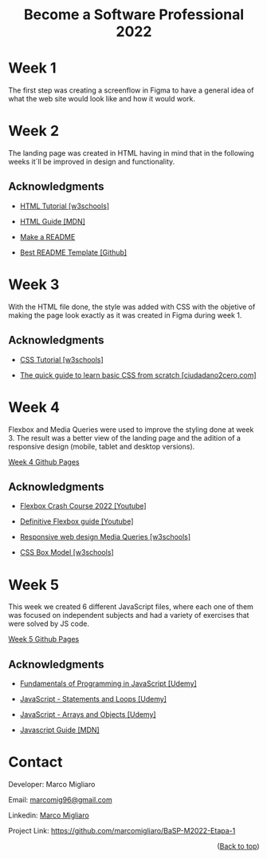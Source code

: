 <h1 align="center"><b>Become a Software Professional 2022</b></h1>

# Week 1
The first step was creating a screenflow in Figma to have a general idea of what the web site would look like and how it would work.

# Week 2
The landing page was created in HTML having in mind that in the following weeks it´ll be improved in design and functionality.

## Acknowledgments
- <a href="https://www.w3schools.com/html/default.asp" target="_blank">HTML Tutorial [w3schools]</a>

- <a href="https://developer.mozilla.org/es/docs/Web/HTML" target="_blank">HTML Guide [MDN]</a>

- <a href="https://www.makeareadme.com/" target="_blank">Make a README</a>

- <a href="https://github.com/othneildrew/Best-README-Template#readme" target="_blank">Best README Template [Github]</a>

# Week 3
With the HTML file done, the style was added with CSS with the objetive of making the page look exactly as it was created in Figma during week 1.

## Acknowledgments
- <a href="https://www.w3schools.com/css/default.asp" target="_blank">CSS Tutorial [w3schools]</a>

- <a href="https://www.ciudadano2cero.com/aprender-css-basico-desde-cero/" target="_blank">The quick guide to learn basic CSS from scratch [ciudadano2cero.com]</a>


# Week 4
Flexbox and Media Queries were used to improve the styling done at week 3. The result was a better view of the landing page and the adition of a responsive design (mobile, tablet and desktop versions).

<a href="https://marcomigliaro.github.io/BaSP-M2022-Etapa-1/Semana-04/index.html" target="_blank">Week 4 Github Pages</a>

## Acknowledgments

- <a href="https://www.youtube.com/watch?v=3YW65K6LcIA" target="_blank">Flexbox Crash Course 2022 [Youtube]</a>

- <a href="https://www.youtube.com/watch?v=_YUJ37FARrU" target="_blank">Definitive Flexbox guide [Youtube]</a>

- <a href="https://www.w3schools.com/css/css_rwd_mediaqueries.asp" target="_blank">Responsive web design Media Queries [w3schools]</a>
  
- <a href="https://www.w3schools.com/css/css_boxmodel.asp" target="_blank">CSS Box Model [w3schools]</a>

# Week 5
This week we created 6 different JavaScript files, where each one of them was focused on independent subjects and had a variety of exercises that were solved by JS code.

<a href="https://marcomigliaro.github.io/BaSP-M2022-Etapa-1/Semana-05/index.html" target="_blank">Week 5 Github Pages</a>

## Acknowledgments

- <a href="https://www.youtube.com/playlist?list=PLEfmn-5Ho68TYu8hB4NG4pWUIJpRXA8dm" target="_blank">Fundamentals of Programming in JavaScript [Udemy]</a>
  
- <a href="https://www.youtube.com/playlist?list=PLEfmn-5Ho68Qg7airyFpWQFP-Abxnvk-y" target="_blank">JavaScript - Statements and Loops [Udemy]</a>
  
- <a href="https://www.youtube.com/playlist?list=PLEfmn-5Ho68R2r0JyrYD1m9a14ahL_Ywh" target="_blank">JavaScript - Arrays and Objects [Udemy]</a>
  
- <a href="https://developer.mozilla.org/es/docs/Web/JavaScript/Guide" target="_blank">Javascript Guide [MDN]</a>

# Contact

Developer: Marco Migliaro

Email: marcomig96@gmail.com

Linkedin: <a href="https://www.linkedin.com/in/marco-migliaro-7603a4204/" target="_blank">Marco Migliaro</a>

Project Link: <a href="https://github.com/marcomigliaro/BaSP-M2022-Etapa-1" target="_blank">https://github.com/marcomigliaro/BaSP-M2022-Etapa-1</a>

<p align="right">(<a href="#top">Back to top</a>)</p>
